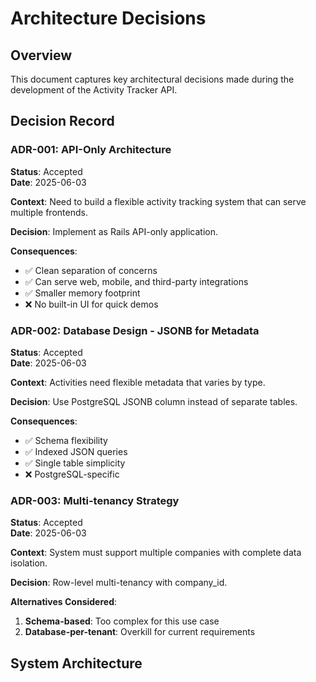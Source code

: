 # Architecture Decisions

## Overview

This document captures key architectural decisions made during the development of the Activity Tracker API.

## Decision Record

### ADR-001: API-Only Architecture
**Status**: Accepted  
**Date**: 2025-06-03

**Context**: Need to build a flexible activity tracking system that can serve multiple frontends.

**Decision**: Implement as Rails API-only application.

**Consequences**:
- ✅ Clean separation of concerns
- ✅ Can serve web, mobile, and third-party integrations
- ✅ Smaller memory footprint
- ❌ No built-in UI for quick demos

### ADR-002: Database Design - JSONB for Metadata
**Status**: Accepted  
**Date**: 2025-06-03

**Context**: Activities need flexible metadata that varies by type.

**Decision**: Use PostgreSQL JSONB column instead of separate tables.

**Consequences**:
- ✅ Schema flexibility
- ✅ Indexed JSON queries
- ✅ Single table simplicity
- ❌ PostgreSQL-specific

### ADR-003: Multi-tenancy Strategy
**Status**: Accepted  
**Date**: 2025-06-03

**Context**: System must support multiple companies with complete data isolation.

**Decision**: Row-level multi-tenancy with company_id.

**Alternatives Considered**:
1. **Schema-based**: Too complex for this use case
2. **Database-per-tenant**: Overkill for current requirements

## System Architecture